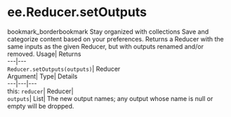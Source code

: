  
#  ee.Reducer.setOutputs 
bookmark_borderbookmark Stay organized with collections  Save and categorize content based on your preferences. 
Returns a Reducer with the same inputs as the given Reducer, but with outputs renamed and/or removed. 
Usage| Returns  
---|---  
`Reducer.setOutputs(outputs)`| Reducer  
Argument| Type| Details  
---|---|---  
this: `reducer`| Reducer|   
`outputs`| List| The new output names; any output whose name is null or empty will be dropped.  
